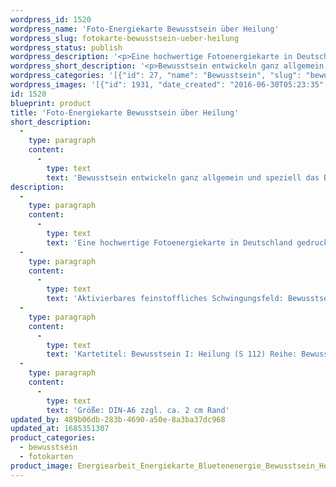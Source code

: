 ```yaml
---
wordpress_id: 1520
wordpress_name: 'Foto-Energiekarte Bewusstsein über Heilung'
wordpress_slug: fotokarte-bewusstsein-ueber-heilung
wordpress_status: publish
wordpress_description: '<p>Eine hochwertige Fotoenergiekarte in Deutschland gedruckt und in Handarbeit laminiert. Sie ist in Postkartengröße (DIN-A6) gut zu transportieren und kann auch auf den Körper aufgelegt werden.</p><p>Aktivierbares feinstoffliches Schwingungsfeld: Bewusstsein - Heilungsbewusstsein - Entwicklung - "Schwingungserhöhung" - Feinstofflichkeit erfahren: Entwicklung des eigenen Bewusstsein allgemein und speziell für das Bewusstsein über Heilung in inneren und äußeren Aspekten, im Detail sowie im ganzheitlichen Zusammenhang. Entwicklung der Fähigkeit zur Wahrnehmung und zur Lenkung feinstofflicher Energien.</p><p>Kartetitel: Bewusstsein I: Heilung (S 112) Reihe: Bewusstsein.</p><p>Größe: DIN-A6 zzgl. ca. 2 cm Rand<br />Andere Formate sind individuell für Sie innerhalb weniger Tage herstellbar. Bitte kontaktieren Sie uns hierfür unter <a href="mailto:info@elvedenverlag.de">info@elvedenverlag.de</a>.</p><p><a href="https://my.feenbaum.de/anwendung-energiebilder-foto-laminiert/">Anwendungshinweise</a></p>'
wordpress_short_description: '<p>Bewusstsein entwickeln ganz allgemein und speziell das Bewusstsein über Heilung<br /><em>Hinweis: Das Wasserzeichen „Elveden Verlag Energiebild“ wird nicht mit gedruckt</em></p>'
wordpress_categories: '[{"id": 27, "name": "Bewusstsein", "slug": "bewusstsein"}, {"id": 23, "name": "Fotokarten", "slug": "fotokarten"}]'
wordpress_images: '[{"id": 1931, "date_created": "2016-06-30T05:23:35", "date_created_gmt": "2016-06-30T01:23:35", "date_modified": "2016-06-30T05:23:35", "date_modified_gmt": "2016-06-30T01:23:35", "src": "https://my.feenbaum.de/wp-content/uploads/2016/06/Energiearbeit_Energiekarte_Bluetenenergie_Bewusstsein_Heilung_8x8Wjpg.jpg", "name": "Energiearbeit_Energiekarte_Bluetenenergie_Bewusstsein_Heilung_8x8Wjpg", "alt": ""}]'
id: 1520
blueprint: product
title: 'Foto-Energiekarte Bewusstsein über Heilung'
short_description:
  -
    type: paragraph
    content:
      -
        type: text
        text: 'Bewusstsein entwickeln ganz allgemein und speziell das Bewusstsein über Heilung'
description:
  -
    type: paragraph
    content:
      -
        type: text
        text: 'Eine hochwertige Fotoenergiekarte in Deutschland gedruckt und in Handarbeit laminiert. Sie ist in Postkartengröße (DIN-A6) gut zu transportieren und kann auch auf den Körper aufgelegt werden.'
  -
    type: paragraph
    content:
      -
        type: text
        text: 'Aktivierbares feinstoffliches Schwingungsfeld: Bewusstsein - Heilungsbewusstsein - Entwicklung - "Schwingungserhöhung" - Feinstofflichkeit erfahren: Entwicklung des eigenen Bewusstsein allgemein und speziell für das Bewusstsein über Heilung in inneren und äußeren Aspekten, im Detail sowie im ganzheitlichen Zusammenhang. Entwicklung der Fähigkeit zur Wahrnehmung und zur Lenkung feinstofflicher Energien.'
  -
    type: paragraph
    content:
      -
        type: text
        text: 'Kartetitel: Bewusstsein I: Heilung (S 112) Reihe: Bewusstsein.'
  -
    type: paragraph
    content:
      -
        type: text
        text: 'Größe: DIN-A6 zzgl. ca. 2 cm Rand'
updated_by: 489b06db-283b-4690-a50e-8a3ba37dc968
updated_at: 1685351307
product_categories:
  - bewusstsein
  - fotokarten
product_image: Energiearbeit_Energiekarte_Bluetenenergie_Bewusstsein_Heilung_8x8Wjpg.jpg
---
```

